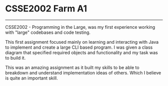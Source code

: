 # CSSE2002 Farm A1
---
CSSE2002 - Programming in the Large, was my first experience working with "large" codebases and code testing.

This first assignment focused mainly on learning and interacting with Java to implement and create a large CLI based
program. I was given a class diagram that specified required objects and functionality and my task was to build it.

This was an amazing assignment as it built my skills to be able to breakdown and understand implementation ideas of others.
Which I believe is quite an important skill.
